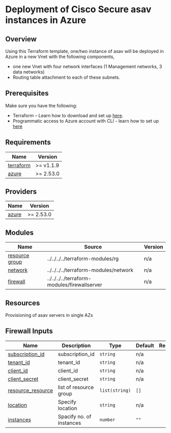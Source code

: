 <!-- BEGIN_TF_DOCS -->
# Deployment of Cisco Secure asav instances in Azure

## Overview

Using this Terraform template, one/two instance of asav will be deployed in  Azure in a new Vnet with the following components, 

- one new Vnet with four network interfaces (1 Management networks, 3 data networks)
- Routing table attachment to each of these subnets. 

## Prerequisites

Make sure you have the following:

- Terraform – Learn how to download and set up [here](https://learn.hashicorp.com/terraform/getting-started/install.html).
- Programmatic access to Azure account with CLI - learn how to set up [here](https://docs.microsoft.com/en-us/cli/azure/authenticate-azure-cli)

## Requirements

| Name | Version |
|------|---------|
| <a name="requirement_terraform"></a> [terraform](#requirement\_terraform) | >= v1.1.9 |
| <a name="requirement_azure"></a> [azure](#requirement\_azure) | >= 2.53.0 |

## Providers

| Name | Version |
|------|---------|
| <a name="requirement_azure"></a> [azure](#requirement\_azure) | >= 2.53.0 |

## Modules

| Name | Source | Version |
|------|--------|---------|
| <a name="module_resource_group"></a> [resource group](#module\_instance) | ../../../../terraform-modules/rg | n/a |
| <a name="module_service_network"></a> [network](#module\_service\_network) | ../../../../terraform-modules/network | n/a |
| <a name="module_firewall_server"></a> [firewall](#module\_service\_network) | ../../../../terraform-modules/firewallserver | n/a |

## Resources

Provisioning of asav servers in single AZs

## Firewall Inputs

| Name | Description | Type | Default | Required |
|------|-------------|------|---------|:--------:|
| <a name="subscription_id"></a> [subscription\_id](#input\_subscription\_id) | subscription_id | `string` | n/a | yes |
| <a name="tenant_id"></a> [tenant\_id](#input\_tenant\_id) | tenant_id | `string` | n/a | yes |
| <a name="client_id"></a> [client\_id](#input\_client\_id) | client_id | `string` | n/a | yes |
| <a name="client_secret"></a> [client\_secret](#input\client\_secret) |client\_secret | `string` | n/a | yes |
| <a name="resource_group"></a> [resource\_resource](#input\_resource\_group) | list of resource group| `list(string)` | `[]` | yes |
| <a name="location"></a> [location](#location) | Specify location | `string` |  n/a | yes |
| <a name="instances"></a> [instances](#instances) |Spacify no. of instances | `number` | `""` | yes|

<!-- END_TF_DOCS -->
